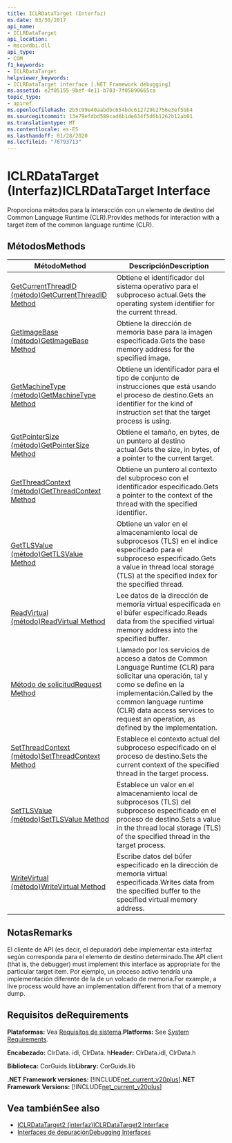 ```yaml
---
title: ICLRDataTarget (Interfaz)
ms.date: 03/30/2017
api_name:
- ICLRDataTarget
api_location:
- mscordbi.dll
api_type:
- COM
f1_keywords:
- ICLRDataTarget
helpviewer_keywords:
- ICLRDataTarget interface [.NET Framework debugging]
ms.assetid: e2f05155-9bef-4e11-b703-7f05890665ca
topic_type:
- apiref
ms.openlocfilehash: 2b5c99e40aabdbc654bdc612729b2756e3ef5bb4
ms.sourcegitcommit: 13e79efdbd589cad6b1de634f5d6b1262b12ab01
ms.translationtype: MT
ms.contentlocale: es-ES
ms.lasthandoff: 01/28/2020
ms.locfileid: "76793713"
---
```

# <a name="iclrdatatarget-interface"></a><span data-ttu-id="c6fbb-102">ICLRDataTarget (Interfaz)</span><span class="sxs-lookup"><span data-stu-id="c6fbb-102">ICLRDataTarget Interface</span></span>
<span data-ttu-id="c6fbb-103">Proporciona métodos para la interacción con un elemento de destino del Common Language Runtime (CLR).</span><span class="sxs-lookup"><span data-stu-id="c6fbb-103">Provides methods for interaction with a target item of the common language runtime (CLR).</span></span>  
  
## <a name="methods"></a><span data-ttu-id="c6fbb-104">Métodos</span><span class="sxs-lookup"><span data-stu-id="c6fbb-104">Methods</span></span>  
  
|<span data-ttu-id="c6fbb-105">Método</span><span class="sxs-lookup"><span data-stu-id="c6fbb-105">Method</span></span>|<span data-ttu-id="c6fbb-106">Descripción</span><span class="sxs-lookup"><span data-stu-id="c6fbb-106">Description</span></span>|  
|------------|-----------------|  
|[<span data-ttu-id="c6fbb-107">GetCurrentThreadID (método)</span><span class="sxs-lookup"><span data-stu-id="c6fbb-107">GetCurrentThreadID Method</span></span>](iclrdatatarget-getcurrentthreadid-method.md)|<span data-ttu-id="c6fbb-108">Obtiene el identificador del sistema operativo para el subproceso actual.</span><span class="sxs-lookup"><span data-stu-id="c6fbb-108">Gets the operating system identifier for the current thread.</span></span>|  
|[<span data-ttu-id="c6fbb-109">GetImageBase (método)</span><span class="sxs-lookup"><span data-stu-id="c6fbb-109">GetImageBase Method</span></span>](iclrdatatarget-getimagebase-method.md)|<span data-ttu-id="c6fbb-110">Obtiene la dirección de memoria base para la imagen especificada.</span><span class="sxs-lookup"><span data-stu-id="c6fbb-110">Gets the base memory address for the specified image.</span></span>|  
|[<span data-ttu-id="c6fbb-111">GetMachineType (método)</span><span class="sxs-lookup"><span data-stu-id="c6fbb-111">GetMachineType Method</span></span>](iclrdatatarget-getmachinetype-method.md)|<span data-ttu-id="c6fbb-112">Obtiene un identificador para el tipo de conjunto de instrucciones que está usando el proceso de destino.</span><span class="sxs-lookup"><span data-stu-id="c6fbb-112">Gets an identifier for the kind of instruction set that the target process is using.</span></span>|  
|[<span data-ttu-id="c6fbb-113">GetPointerSize (método)</span><span class="sxs-lookup"><span data-stu-id="c6fbb-113">GetPointerSize Method</span></span>](iclrdatatarget-getpointersize-method.md)|<span data-ttu-id="c6fbb-114">Obtiene el tamaño, en bytes, de un puntero al destino actual.</span><span class="sxs-lookup"><span data-stu-id="c6fbb-114">Gets the size, in bytes, of a pointer to the current target.</span></span>|  
|[<span data-ttu-id="c6fbb-115">GetThreadContext (método)</span><span class="sxs-lookup"><span data-stu-id="c6fbb-115">GetThreadContext Method</span></span>](iclrdatatarget-getthreadcontext-method.md)|<span data-ttu-id="c6fbb-116">Obtiene un puntero al contexto del subproceso con el identificador especificado.</span><span class="sxs-lookup"><span data-stu-id="c6fbb-116">Gets a pointer to the context of the thread with the specified identifier.</span></span>|  
|[<span data-ttu-id="c6fbb-117">GetTLSValue (método)</span><span class="sxs-lookup"><span data-stu-id="c6fbb-117">GetTLSValue Method</span></span>](iclrdatatarget-gettlsvalue-method.md)|<span data-ttu-id="c6fbb-118">Obtiene un valor en el almacenamiento local de subprocesos (TLS) en el índice especificado para el subproceso especificado.</span><span class="sxs-lookup"><span data-stu-id="c6fbb-118">Gets a value in thread local storage (TLS) at the specified index for the specified thread.</span></span>|  
|[<span data-ttu-id="c6fbb-119">ReadVirtual (método)</span><span class="sxs-lookup"><span data-stu-id="c6fbb-119">ReadVirtual Method</span></span>](iclrdatatarget-readvirtual-method.md)|<span data-ttu-id="c6fbb-120">Lee datos de la dirección de memoria virtual especificada en el búfer especificado.</span><span class="sxs-lookup"><span data-stu-id="c6fbb-120">Reads data from the specified virtual memory address into the specified buffer.</span></span>|  
|[<span data-ttu-id="c6fbb-121">Método de solicitud</span><span class="sxs-lookup"><span data-stu-id="c6fbb-121">Request Method</span></span>](iclrdatatarget-request-method.md)|<span data-ttu-id="c6fbb-122">Llamado por los servicios de acceso a datos de Common Language Runtime (CLR) para solicitar una operación, tal y como se define en la implementación.</span><span class="sxs-lookup"><span data-stu-id="c6fbb-122">Called by the common language runtime (CLR) data access services to request an operation, as defined by the implementation.</span></span>|  
|[<span data-ttu-id="c6fbb-123">SetThreadContext (método)</span><span class="sxs-lookup"><span data-stu-id="c6fbb-123">SetThreadContext Method</span></span>](iclrdatatarget-setthreadcontext-method.md)|<span data-ttu-id="c6fbb-124">Establece el contexto actual del subproceso especificado en el proceso de destino.</span><span class="sxs-lookup"><span data-stu-id="c6fbb-124">Sets the current context of the specified thread in the target process.</span></span>|  
|[<span data-ttu-id="c6fbb-125">SetTLSValue (método)</span><span class="sxs-lookup"><span data-stu-id="c6fbb-125">SetTLSValue Method</span></span>](iclrdatatarget-settlsvalue-method.md)|<span data-ttu-id="c6fbb-126">Establece un valor en el almacenamiento local de subprocesos (TLS) del subproceso especificado en el proceso de destino.</span><span class="sxs-lookup"><span data-stu-id="c6fbb-126">Sets a value in the thread local storage (TLS) of the specified thread in the target process.</span></span>|  
|[<span data-ttu-id="c6fbb-127">WriteVirtual (método)</span><span class="sxs-lookup"><span data-stu-id="c6fbb-127">WriteVirtual Method</span></span>](iclrdatatarget-writevirtual-method.md)|<span data-ttu-id="c6fbb-128">Escribe datos del búfer especificado en la dirección de memoria virtual especificada.</span><span class="sxs-lookup"><span data-stu-id="c6fbb-128">Writes data from the specified buffer to the specified virtual memory address.</span></span>|  
  
## <a name="remarks"></a><span data-ttu-id="c6fbb-129">Notas</span><span class="sxs-lookup"><span data-stu-id="c6fbb-129">Remarks</span></span>  
 <span data-ttu-id="c6fbb-130">El cliente de API (es decir, el depurador) debe implementar esta interfaz según corresponda para el elemento de destino determinado.</span><span class="sxs-lookup"><span data-stu-id="c6fbb-130">The API client (that is, the debugger) must implement this interface as appropriate for the particular target item.</span></span> <span data-ttu-id="c6fbb-131">Por ejemplo, un proceso activo tendría una implementación diferente de la de un volcado de memoria.</span><span class="sxs-lookup"><span data-stu-id="c6fbb-131">For example, a live process would have an implementation different from that of a memory dump.</span></span>  
  
## <a name="requirements"></a><span data-ttu-id="c6fbb-132">Requisitos de</span><span class="sxs-lookup"><span data-stu-id="c6fbb-132">Requirements</span></span>  
 <span data-ttu-id="c6fbb-133">**Plataformas:** Vea [Requisitos de sistema](../../../../docs/framework/get-started/system-requirements.md).</span><span class="sxs-lookup"><span data-stu-id="c6fbb-133">**Platforms:** See [System Requirements](../../../../docs/framework/get-started/system-requirements.md).</span></span>  
  
 <span data-ttu-id="c6fbb-134">**Encabezado:** ClrData. idl, ClrData. h</span><span class="sxs-lookup"><span data-stu-id="c6fbb-134">**Header:** ClrData.idl, ClrData.h</span></span>  
  
 <span data-ttu-id="c6fbb-135">**Biblioteca:** CorGuids.lib</span><span class="sxs-lookup"><span data-stu-id="c6fbb-135">**Library:** CorGuids.lib</span></span>  
  
 <span data-ttu-id="c6fbb-136">**.NET Framework versiones:** [!INCLUDE[net_current_v20plus](../../../../includes/net-current-v20plus-md.md)]</span><span class="sxs-lookup"><span data-stu-id="c6fbb-136">**.NET Framework Versions:** [!INCLUDE[net_current_v20plus](../../../../includes/net-current-v20plus-md.md)]</span></span>  
  
## <a name="see-also"></a><span data-ttu-id="c6fbb-137">Vea también</span><span class="sxs-lookup"><span data-stu-id="c6fbb-137">See also</span></span>

- [<span data-ttu-id="c6fbb-138">ICLRDataTarget2 (interfaz)</span><span class="sxs-lookup"><span data-stu-id="c6fbb-138">ICLRDataTarget2 Interface</span></span>](iclrdatatarget2-interface.md)
- [<span data-ttu-id="c6fbb-139">Interfaces de depuración</span><span class="sxs-lookup"><span data-stu-id="c6fbb-139">Debugging Interfaces</span></span>](debugging-interfaces.md)
